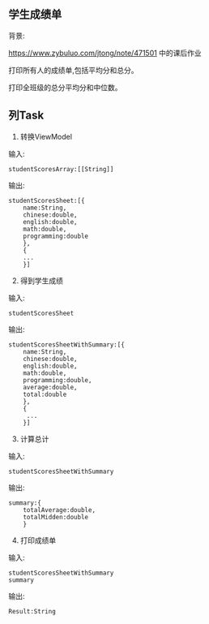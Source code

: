 ## 学生成绩单

背景:

https://www.zybuluo.com/jtong/note/471501  中的课后作业

打印所有人的成绩单,包括平均分和总分。

打印全班级的总分平均分和中位数。

## 列Task 

1) 转换ViewModel

输入:

    studentScoresArray:[[String]]
    
输出:

    studentScoresSheet:[{
        name:String,
        chinese:double,
        english:double,
        math:double,
        programming:double
        },
        {
        ...
        }]
        
2) 得到学生成绩

输入:

    studentScoresSheet
    
输出:

    studentScoresSheetWithSummary:[{
        name:String,
        chinese:double,
        english:double,
        math:double,
        programming:double,
        average:double,
        total:double
        },
        {
         ...
        }]
        
3) 计算总计

输入:

    studentScoresSheetWithSummary
    
输出:

    summary:{
        totalAverage:double,
        totalMidden:double
        }
        
4) 打印成绩单

输入:

    studentScoresSheetWithSummary
    summary
    
输出:

    Result:String